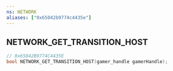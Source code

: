 ```yaml
---
ns: NETWORK
aliases: ["0x65042b9774c4435e"]
---
```

## NETWORK_GET_TRANSITION_HOST

```c
// 0x65042B9774C4435E
bool NETWORK_GET_TRANSITION_HOST(gamer_handle gamerHandle);
```
